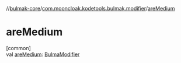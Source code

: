 //[bulmak-core](../../index.md)/[com.mooncloak.kodetools.bulmak.modifier](index.md)/[areMedium](are-medium.md)

# areMedium

[common]\
val [areMedium](are-medium.md): [BulmaModifier](-bulma-modifier/index.md)
